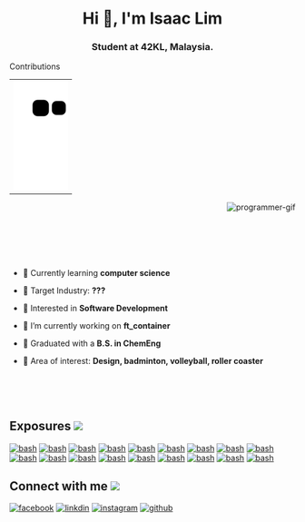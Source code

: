 <!--
**IsaaacLim/IsaaacLim** is a ✨ _special_ ✨ repository because its `README.md` (this file) appears on your GitHub profile.
-->

<h1 align="center">Hi 👋, I'm Isaac Lim</h1>
<h3 align="center">Student at 42KL, Malaysia.</h3>

<!--
Snake-eating contribution graph:
https://dev.to/mishmanners/how-to-enable-github-actions-on-your-profile-readme-for-a-contribution-graph-4l66

Creating borders around (GitHub strips out CSS):
https://newbedev.com/is-it-possible-to-add-border-to-image-in-github-markdown
-->
<p>Contributions</p>
<table><tr><td>
<img src = "https://github.com/IsaaacLim/IsaaacLim/blob/output/github-contribution-grid-snake.svg">
</td></tr></table>
  
<p><img align="right" src="https://user-images.githubusercontent.com/75291303/148899465-10ca2abe-cf1f-4d40-97e2-df814ab7aee7.gif" alt="programmer-gif" /></p>

<br>
<br>
<br>
<br>
<br>
<br>

- 🥩 Currently learning **computer science**

- 🍊 Target Industry: **???**

- 🧀 Interested in **Software Development**

- 🥑 I’m currently working on **ft_container**

- 🧊 Graduated with a **B.S. in ChemEng**

- 🍇 Area of interest: **Design, badminton, volleyball, roller coaster**

<br>
<br>
<br>

<!---
Programming language icons:
https://devicon.dev/
--->
<h2> Exposures <img src="https://user-images.githubusercontent.com/75291303/148883361-8462997e-2ba2-48cd-a950-620220ff09bb.gif" width=32px></h2>

<a href="#"><img width="36" alt="bash" src="https://cdn.jsdelivr.net/gh/devicons/devicon/icons/c/c-original.svg"/></a>
<a href="#"><img width="36" alt="bash" src="https://cdn.jsdelivr.net/gh/devicons/devicon/icons/cplusplus/cplusplus-original.svg"/><a>
<a href="#"><img width="36" alt="bash" src="https://cdn.jsdelivr.net/gh/devicons/devicon/icons/bash/bash-original.svg"/></a>
<a href="#"><img width="36" alt="bash" src="https://cdn.jsdelivr.net/gh/devicons/devicon/icons/ubuntu/ubuntu-plain.svg"/></a>
<a href="#"><img width="36" alt="bash" src="https://cdn.jsdelivr.net/gh/devicons/devicon/icons/vim/vim-original.svg"/></a>
<a href="#"><img width="36" alt="bash" src="https://cdn.jsdelivr.net/gh/devicons/devicon/icons/git/git-original.svg"/></a>
<a href="#"><img width="36" alt="bash" src="https://cdn.jsdelivr.net/gh/devicons/devicon/icons/vscode/vscode-original.svg"/></a>
<a href="#"><img width="36" alt="bash" src="https://cdn.jsdelivr.net/gh/devicons/devicon/icons/html5/html5-original.svg"/></a>
<a href="#"><img width="36" alt="bash" src="https://cdn.jsdelivr.net/gh/devicons/devicon/icons/css3/css3-original.svg"/></a>
<a href="#"><img width="36" alt="bash" src="https://cdn.jsdelivr.net/gh/devicons/devicon/icons/react/react-original.svg"/></a>
<a href="#"><img width="36" alt="bash" src="https://cdn.jsdelivr.net/gh/devicons/devicon/icons/gatsby/gatsby-plain.svg"/></a>
<a href="#"><img width="36" alt="bash" src="https://cdn.jsdelivr.net/gh/devicons/devicon/icons/vuejs/vuejs-original.svg"/></a>
<a href="#"><img width="36" alt="bash" src="https://cdn.jsdelivr.net/gh/devicons/devicon/icons/figma/figma-original.svg"/></a>
<a href="#"><img width="36" alt="bash" src="https://cdn.jsdelivr.net/gh/devicons/devicon/icons/wordpress/wordpress-plain.svg"/></a>
<a href="#"><img width="36" alt="bash" src="https://cdn.jsdelivr.net/gh/devicons/devicon/icons/python/python-original.svg"/></a>
<a href="#"><img width="36" alt="bash" src="https://cdn.jsdelivr.net/gh/devicons/devicon/icons/javascript/javascript-original.svg"/></a>
<a href="#"><img width="36" alt="bash" src="https://cdn.jsdelivr.net/gh/devicons/devicon/icons/docker/docker-original.svg" /></a>
<a href="#"><img width="36" alt="bash" src="https://cdn.jsdelivr.net/gh/devicons/devicon/icons/github/github-original.svg"/></a>

<!---
Social media icons:
https://buffer.com/library/social-media-icons/
--->
<h2> Connect with me <img src="https://user-images.githubusercontent.com/75291303/148881839-962cd91a-4e09-4c00-9871-0ccdb71e4798.gif" width="100px"></h2>
<a href="https://www.facebook.com/isaaacLim" target="_blank" rel="noopener noreferrer"><img width="36" alt="facebook" src="https://user-images.githubusercontent.com/75291303/148883071-b7e23004-4280-48b5-9960-e7bc39a02762.png"></a>
<a href="https://www.linkedin.com/in/isaaclimjj/" target="_blank" rel="noopener noreferrer"><img width="36" alt="linkdin" src="https://user-images.githubusercontent.com/75291303/148882971-9c954f70-c48e-4485-92c6-b8722e200b7a.png"></a>
<a href="https://www.instagram.com/isaaaclim/?hl=en" target="_blank" rel="noopener noreferrer"><img width="36" alt="instagram" src="https://user-images.githubusercontent.com/75291303/148883067-58ccbf5d-71fc-43e6-af78-01e258a63fc7.png"></a>
<a href="https://github.com/IsaaacLim" target="_blank" rel="noopener noreferrer"><img width="36" alt="github" src="https://user-images.githubusercontent.com/75291303/148883180-5f60ae40-4eb8-4863-8239-e0f7a29955e0.png"></a>
